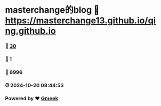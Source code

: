 # masterchange的blog :link: https://masterchange13.github.io/qing.github.io 
### :page_facing_up: [30](https://masterchange13.github.io/qing.github.io/tag.html) 
### :speech_balloon: 1 
### :hibiscus: 6996 
### :alarm_clock: 2024-10-20 08:44:53 
### Powered by :heart: [Gmeek](https://github.com/Meekdai/Gmeek)
